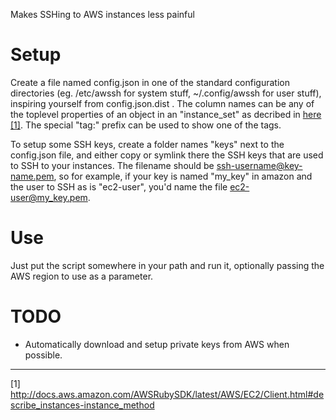 Makes SSHing to AWS instances less painful

Setup
=====

Create a file named config.json in one of the standard configuration directories
(eg. /etc/awssh for system stuff, ~/.config/awssh for user stuff), inspiring
yourself from config.json.dist . The column names can be any of the toplevel
properties of an object in an "instance_set" as decribed in
[here [1]](http://docs.aws.amazon.com/AWSRubySDK/latest/AWS/EC2/Client.html#describe_instances-instance_method).
The special "tag:" prefix can be used to show one of the tags.

To setup some SSH keys, create a folder names "keys" next to the config.json
file, and either copy or symlink there the SSH keys that are used to SSH to your
instances. The filename should be ssh-username@key-name.pem, so for example,
if your key is named "my_key" in amazon and the user to SSH as is "ec2-user",
you'd name the file ec2-user@my_key.pem.

Use
===

Just put the script somewhere in your path and run it, optionally passing the
AWS region to use as a parameter.

TODO
====
- Automatically download and setup private keys from AWS when possible.

---
[1] http://docs.aws.amazon.com/AWSRubySDK/latest/AWS/EC2/Client.html#describe_instances-instance_method

